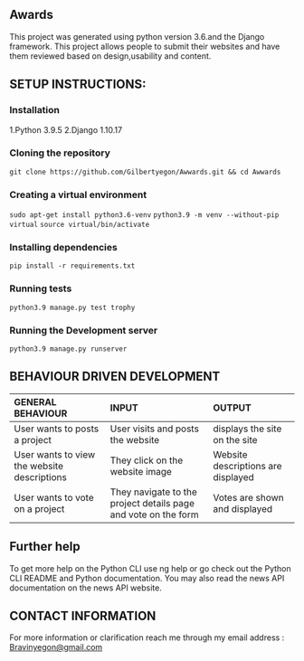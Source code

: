 ## Awards
This project was generated using python version 3.6.and the Django framework. This project allows people to submit their websites and have them reviewed based on design,usability and content.

## SETUP INSTRUCTIONS:

### Installation
1.Python 3.9.5
2.Django 1.10.17

### Cloning the repository

`git clone https://github.com/Gilbertyegon/Awwards.git && cd Awwards`

### Creating a virtual environment
`sudo apt-get install python3.6-venv`
`python3.9 -m venv --without-pip virtual`
`source virtual/bin/activate`

### Installing dependencies
`pip install -r requirements.txt`

### Running tests
`python3.9 manage.py test trophy` 

### Running the Development server
`python3.9 manage.py runserver`



## BEHAVIOUR DRIVEN DEVELOPMENT
| GENERAL BEHAVIOUR | INPUT | OUTPUT|
|:------------------|:--------|:-----------|
|User wants to posts a project| User visits and posts the website |displays the site on the site|
|User wants to view the website descriptions|They click on the website image |Website descriptions are displayed|
|User wants to vote on a project| They navigate to the project details page and vote on the form|Votes are shown and displayed|


## Further help
To get more help on the Python CLI use ng help or go check out the Python CLI README and Python documentation. You may also read the news API documentation on the news API website.

## CONTACT INFORMATION
For more information or clarification reach me through my email address : Bravinyegon@gmail.com
